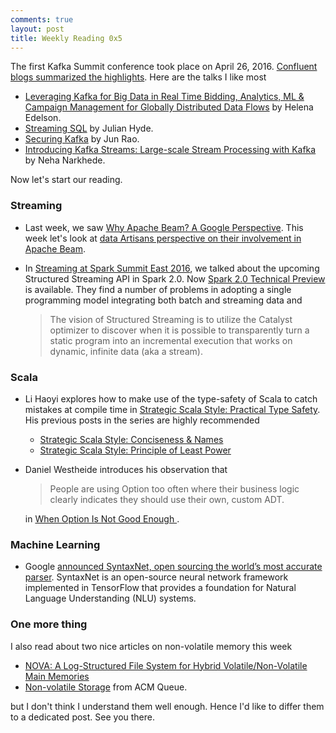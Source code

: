 ```yaml
---
comments: true
layout: post
title: Weekly Reading 0x5
---
```


The first Kafka Summit conference took place on April 26, 2016. [Confluent blogs summarized the highlights](http://www.confluent.io/blog/log-compaction-kafka-summit-edition-may-2016). Here are the talks I like most         
 
   - [Leveraging Kafka for Big Data in Real Time Bidding, Analytics, ML & Campaign Management for Globally Distributed Data Flows](http://www.slideshare.net/helenaedelson/leveraging-kafka-for-big-data-in-real-time-bidding-analytics-ml-campaign-management-for-globally-distributed-data-flows) by Helena Edelson.
   - [Streaming SQL](http://www.slideshare.net/julianhyde/streaming-sql-61426712) by Julian Hyde.
   - [Securing Kafka](http://www.slideshare.net/ConfluentInc/securing-kafka) by Jun Rao.
   - [Introducing Kafka Streams: Large-scale Stream Processing with Kafka](http://www.slideshare.net/ConfluentInc/introducing-kafka-streams-largescale-stream-processing-with-kafka-neha-narkhede) by Neha Narkhede.
   
Now let's start our reading. 

### Streaming

* Last week, we saw [Why Apache Beam? A Google Perspective](https://cloud.google.com/blog/big-data/2016/05/why-apache-beam-a-google-perspective). This week let's look at [data Artisans perspective on their involvement in Apache Beam](http://data-artisans.com/why-apache-beam/).

* In [Streaming at Spark Summit East 2016](http://manuzhang.github.io/2016/03/15/spark-summit.html), we talked about the upcoming Structured Streaming API in Spark 2.0.  Now [Spark 2.0 Technical Preview](https://databricks.com/blog/2016/05/11/spark-2-0-technical-preview-easier-faster-and-smarter.html) is available. They find a number of problems in adopting a single programming model integrating both batch and streaming data and 

   > The vision of Structured Streaming is to utilize the Catalyst optimizer to discover when it is possible to transparently turn a static program into an incremental execution that works on dynamic, infinite data (aka a stream).

### Scala 

* Li Haoyi explores how to make use of the type-safety of Scala to catch mistakes at compile time in [Strategic Scala Style: Practical Type Safety](http://www.lihaoyi.com/post/StrategicScalaStylePracticalTypeSafety.html). His previous posts in the series are highly recommended
   - [Strategic Scala Style: Conciseness & Names
](http://www.lihaoyi.com/post/StrategicScalaStyleConcisenessNames.html)
   - [Strategic Scala Style: Principle of Least Power
](http://www.lihaoyi.com/post/StrategicScalaStylePrincipleofLeastPower.html)

* Daniel Westheide introduces his observation that 
   > People are using Option too often where their business logic clearly indicates they should use their own, custom ADT.

  in [When Option Is Not Good Enough
](http://danielwestheide.com/blog/2016/04/26/when-option-is-not-good-enough.html).

### Machine Learning

* Google [announced SyntaxNet, open sourcing the world’s most accurate parser](http://googleresearch.blogspot.jp/2016/05/announcing-syntaxnet-worlds-most.html). SyntaxNet is an open-source neural network framework implemented in TensorFlow that provides a foundation for Natural Language Understanding (NLU) systems.

### One more thing

I also read about two nice articles on non-volatile memory this week 

   * [NOVA: A Log-Structured File System for Hybrid Volatile/Non-Volatile Main Memories](https://blog.acolyer.org/2016/05/06/nova-a-log-structured-file-system-for-hybrid-volatilenon-volatile-main-memories/)
   * [Non-volatile Storage](https://queue.acm.org/detail.cfm?id=2874238) from ACM Queue.

but I don't think I understand them well enough. Hence I'd like to differ them to a dedicated post. See you there. 